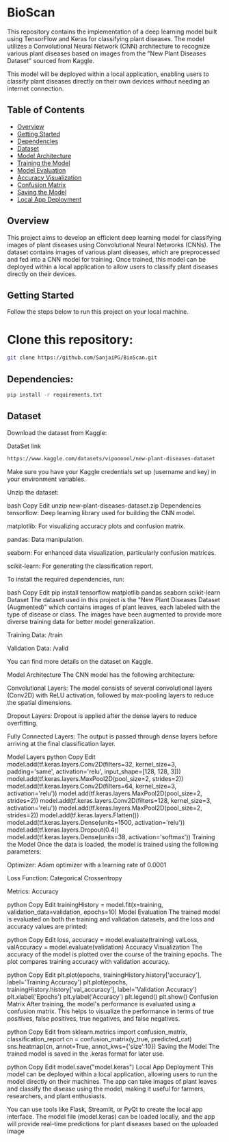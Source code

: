 # BioScan
This repository contains the implementation of a deep learning model built using TensorFlow and Keras for classifying plant diseases. The model utilizes a Convolutional Neural Network (CNN) architecture to recognize various plant diseases based on images from the "New Plant Diseases Dataset" sourced from Kaggle.

This model will be deployed within a local application, enabling users to classify plant diseases directly on their own devices without needing an internet connection.

## Table of Contents

- [Overview](#overview)
- [Getting Started](#getting-started)
- [Dependencies](#dependencies)
- [Dataset](#dataset)
- [Model Architecture](#model-architecture)
- [Training the Model](#training-the-model)
- [Model Evaluation](#model-evaluation)
- [Accuracy Visualization](#accuracy-visualization)
- [Confusion Matrix](#confusion-matrix)
- [Saving the Model](#saving-the-model)
- [Local App Deployment](#local-app-deployment)

## Overview

This project aims to develop an efficient deep learning model for classifying images of plant diseases using Convolutional Neural Networks (CNNs). The dataset contains images of various plant diseases, which are preprocessed and fed into a CNN model for training. Once trained, this model can be deployed within a local application to allow users to classify plant diseases directly on their devices.

## Getting Started
Follow the steps below to run this project on your local machine.

# Clone this repository:


```bash
git clone https://github.com/SanjaiPG/BioScan.git
```

## Dependencies:

```bash
pip install -r requirements.txt
```

## Dataset

Download the dataset from Kaggle:

DataSet link
```bash
https://www.kaggle.com/datasets/vipoooool/new-plant-diseases-dataset
```

Make sure you have your Kaggle credentials set up (username and key) in your environment variables.

Unzip the dataset:

bash
Copy
Edit
unzip new-plant-diseases-dataset.zip
Dependencies
tensorflow: Deep learning library used for building the CNN model.

matplotlib: For visualizing accuracy plots and confusion matrix.

pandas: Data manipulation.

seaborn: For enhanced data visualization, particularly confusion matrices.

scikit-learn: For generating the classification report.

To install the required dependencies, run:

bash
Copy
Edit
pip install tensorflow matplotlib pandas seaborn scikit-learn
Dataset
The dataset used in this project is the "New Plant Diseases Dataset (Augmented)" which contains images of plant leaves, each labeled with the type of disease or class. The images have been augmented to provide more diverse training data for better model generalization.

Training Data: /train

Validation Data: /valid

You can find more details on the dataset on Kaggle.

Model Architecture
The CNN model has the following architecture:

Convolutional Layers: The model consists of several convolutional layers (Conv2D) with ReLU activation, followed by max-pooling layers to reduce the spatial dimensions.

Dropout Layers: Dropout is applied after the dense layers to reduce overfitting.

Fully Connected Layers: The output is passed through dense layers before arriving at the final classification layer.

Model Layers
python
Copy
Edit
model.add(tf.keras.layers.Conv2D(filters=32, kernel_size=3, padding='same', activation='relu', input_shape=[128, 128, 3]))
model.add(tf.keras.layers.MaxPool2D(pool_size=2, strides=2))
model.add(tf.keras.layers.Conv2D(filters=64, kernel_size=3, activation='relu'))
model.add(tf.keras.layers.MaxPool2D(pool_size=2, strides=2))
model.add(tf.keras.layers.Conv2D(filters=128, kernel_size=3, activation='relu'))
model.add(tf.keras.layers.MaxPool2D(pool_size=2, strides=2))
model.add(tf.keras.layers.Flatten())
model.add(tf.keras.layers.Dense(units=1500, activation='relu'))
model.add(tf.keras.layers.Dropout(0.4))
model.add(tf.keras.layers.Dense(units=38, activation='softmax'))
Training the Model
Once the data is loaded, the model is trained using the following parameters:

Optimizer: Adam optimizer with a learning rate of 0.0001

Loss Function: Categorical Crossentropy

Metrics: Accuracy

python
Copy
Edit
trainingHistory = model.fit(x=training, validation_data=validation, epochs=10)
Model Evaluation
The trained model is evaluated on both the training and validation datasets, and the loss and accuracy values are printed:

python
Copy
Edit
loss, accuracy = model.evaluate(training)
valLoss, valAccuracy = model.evaluate(validation)
Accuracy Visualization
The accuracy of the model is plotted over the course of the training epochs. The plot compares training accuracy with validation accuracy.

python
Copy
Edit
plt.plot(epochs, trainingHistory.history['accuracy'], label='Training Accuracy')
plt.plot(epochs, trainingHistory.history['val_accuracy'], label='Validation Accuracy')
plt.xlabel('Epochs')
plt.ylabel('Accuracy')
plt.legend()
plt.show()
Confusion Matrix
After training, the model's performance is evaluated using a confusion matrix. This helps to visualize the performance in terms of true positives, false positives, true negatives, and false negatives.

python
Copy
Edit
from sklearn.metrics import confusion_matrix, classification_report
cn = confusion_matrix(y_true, predicted_cat)
sns.heatmap(cn, annot=True, annot_kws={'size':10})
Saving the Model
The trained model is saved in the .keras format for later use.

python
Copy
Edit
model.save("model.keras")
Local App Deployment
This model can be deployed within a local application, allowing users to run the model directly on their machines. The app can take images of plant leaves and classify the disease using the model, making it useful for farmers, researchers, and plant enthusiasts.

You can use tools like Flask, Streamlit, or PyQt to create the local app interface. The model file (model.keras) can be loaded locally, and the app will provide real-time predictions for plant diseases based on the uploaded image
